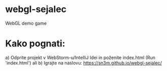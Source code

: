# webgl-sejalec
WebGL demo game

# Kako pognati:
a) Odprite projekt v WebStorm-u/IntelliJ Idei in poženite index.html (Run 'index.html') ali
b) Igrajte na naslovu: https://sn3m.github.io/webgl-sejalec/
